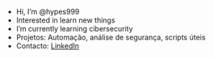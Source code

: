 - Hi, I’m @hypes999
- Interested in learn new things
- I’m currently learning cibersecurity
- Projetos: Automação, análise de segurança, scripts úteis
- Contacto: [LinkedIn](https://www.linkedin.com/in/gregalado-work)
